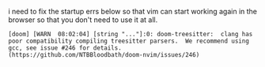 
i need to fix the startup errs below so that vim can start working again in the browser so that you don't need to use it at all.


```vim
[doom] [WARN  08:02:04] [string "..."]:0: doom-treesitter:  clang has poor compatibility compiling treesitter parsers.  We recommend using gcc, see issue #246 for details.  (https://github.com/NTBBloodbath/doom-nvim/issues/246)
```
